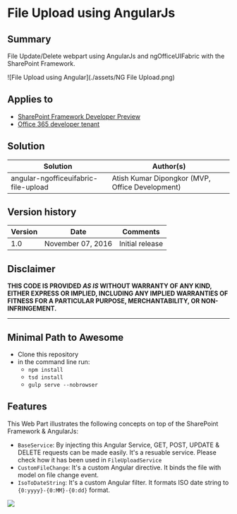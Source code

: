 # File Upload using AngularJs

## Summary
File Update/Delete webpart using AngularJs and ngOfficeUIFabric with the SharePoint Framework.

![File Upload using Angular](./assets/NG File Upload.png)

## Applies to

* [SharePoint Framework Developer Preview](http://dev.office.com/sharepoint/docs/spfx/sharepoint-framework-overview)
* [Office 365 developer tenant](http://dev.office.com/sharepoint/docs/spfx/set-up-your-developer-tenant)

## Solution

Solution|Author(s)
--------|---------
angular-ngofficeuifabric-file-upload | Atish Kumar Dipongkor (MVP, Office Development)

## Version history

Version|Date|Comments
-------|----|--------
1.0|November 07, 2016|Initial release

## Disclaimer
**THIS CODE IS PROVIDED *AS IS* WITHOUT WARRANTY OF ANY KIND, EITHER EXPRESS OR IMPLIED, INCLUDING ANY IMPLIED WARRANTIES OF FITNESS FOR A PARTICULAR PURPOSE, MERCHANTABILITY, OR NON-INFRINGEMENT.**

---

## Minimal Path to Awesome

- Clone this repository
- in the command line run:
  - `npm install`
  - `tsd install`
  - `gulp serve --nobrowser`

## Features
This Web Part illustrates the following concepts on top of the SharePoint Framework & AngularJs:

- `BaseService`: By injecting this Angular Service, GET, POST, UPDATE & DELETE requests can be made easily. It's a resuable service. Please check how it has been used in `FileUploadService`
- `CustomFileChange`: It's a custom Angular directive. It binds the file with model on file change event.
- `IsoToDateString`: It's a custom Angular filter. It formats ISO date string to `{0:yyyy}-{0:MM}-{0:dd}` format.

<img src="https://telemetry.sharepointpnp.com/sp-dev-fx-webparts/samples/readme-template" />